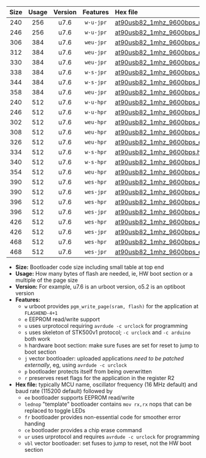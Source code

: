 |Size|Usage|Version|Features|Hex file|
|:-:|:-:|:-:|:-:|:--|
|240|256|u7.6|`w-u-jpr`|[at90usb82_1mhz_9600bps_ur_vbl.hex](https://raw.githubusercontent.com/stefanrueger/urboot/main/bootloaders/at90usb82/fcpu_1mhz/9600_bps/at90usb82_1mhz_9600bps_ur_vbl.hex)|
|246|256|u7.6|`w-u-jpr`|[at90usb82_1mhz_9600bps_lednop_ur_vbl.hex](https://raw.githubusercontent.com/stefanrueger/urboot/main/bootloaders/at90usb82/fcpu_1mhz/9600_bps/at90usb82_1mhz_9600bps_lednop_ur_vbl.hex)|
|306|384|u7.6|`weu-jpr`|[at90usb82_1mhz_9600bps_ee_ur_vbl.hex](https://raw.githubusercontent.com/stefanrueger/urboot/main/bootloaders/at90usb82/fcpu_1mhz/9600_bps/at90usb82_1mhz_9600bps_ee_ur_vbl.hex)|
|312|384|u7.6|`weu-jpr`|[at90usb82_1mhz_9600bps_ee_lednop_ur_vbl.hex](https://raw.githubusercontent.com/stefanrueger/urboot/main/bootloaders/at90usb82/fcpu_1mhz/9600_bps/at90usb82_1mhz_9600bps_ee_lednop_ur_vbl.hex)|
|330|384|u7.6|`weu-jpr`|[at90usb82_1mhz_9600bps_ee_lednop_fr_ur_vbl.hex](https://raw.githubusercontent.com/stefanrueger/urboot/main/bootloaders/at90usb82/fcpu_1mhz/9600_bps/at90usb82_1mhz_9600bps_ee_lednop_fr_ur_vbl.hex)|
|338|384|u7.6|`w-s-jpr`|[at90usb82_1mhz_9600bps_vbl.hex](https://raw.githubusercontent.com/stefanrueger/urboot/main/bootloaders/at90usb82/fcpu_1mhz/9600_bps/at90usb82_1mhz_9600bps_vbl.hex)|
|344|384|u7.6|`w-s-jpr`|[at90usb82_1mhz_9600bps_lednop_vbl.hex](https://raw.githubusercontent.com/stefanrueger/urboot/main/bootloaders/at90usb82/fcpu_1mhz/9600_bps/at90usb82_1mhz_9600bps_lednop_vbl.hex)|
|358|384|u7.6|`weu-jpr`|[at90usb82_1mhz_9600bps_ee_lednop_fr_ce_ur_vbl.hex](https://raw.githubusercontent.com/stefanrueger/urboot/main/bootloaders/at90usb82/fcpu_1mhz/9600_bps/at90usb82_1mhz_9600bps_ee_lednop_fr_ce_ur_vbl.hex)|
|240|512|u7.6|`w-u-hpr`|[at90usb82_1mhz_9600bps_ur.hex](https://raw.githubusercontent.com/stefanrueger/urboot/main/bootloaders/at90usb82/fcpu_1mhz/9600_bps/at90usb82_1mhz_9600bps_ur.hex)|
|246|512|u7.6|`w-u-hpr`|[at90usb82_1mhz_9600bps_lednop_ur.hex](https://raw.githubusercontent.com/stefanrueger/urboot/main/bootloaders/at90usb82/fcpu_1mhz/9600_bps/at90usb82_1mhz_9600bps_lednop_ur.hex)|
|302|512|u7.6|`weu-hpr`|[at90usb82_1mhz_9600bps_ee_ur.hex](https://raw.githubusercontent.com/stefanrueger/urboot/main/bootloaders/at90usb82/fcpu_1mhz/9600_bps/at90usb82_1mhz_9600bps_ee_ur.hex)|
|308|512|u7.6|`weu-hpr`|[at90usb82_1mhz_9600bps_ee_lednop_ur.hex](https://raw.githubusercontent.com/stefanrueger/urboot/main/bootloaders/at90usb82/fcpu_1mhz/9600_bps/at90usb82_1mhz_9600bps_ee_lednop_ur.hex)|
|326|512|u7.6|`weu-hpr`|[at90usb82_1mhz_9600bps_ee_lednop_fr_ur.hex](https://raw.githubusercontent.com/stefanrueger/urboot/main/bootloaders/at90usb82/fcpu_1mhz/9600_bps/at90usb82_1mhz_9600bps_ee_lednop_fr_ur.hex)|
|334|512|u7.6|`w-s-hpr`|[at90usb82_1mhz_9600bps.hex](https://raw.githubusercontent.com/stefanrueger/urboot/main/bootloaders/at90usb82/fcpu_1mhz/9600_bps/at90usb82_1mhz_9600bps.hex)|
|340|512|u7.6|`w-s-hpr`|[at90usb82_1mhz_9600bps_lednop.hex](https://raw.githubusercontent.com/stefanrueger/urboot/main/bootloaders/at90usb82/fcpu_1mhz/9600_bps/at90usb82_1mhz_9600bps_lednop.hex)|
|354|512|u7.6|`weu-hpr`|[at90usb82_1mhz_9600bps_ee_lednop_fr_ce_ur.hex](https://raw.githubusercontent.com/stefanrueger/urboot/main/bootloaders/at90usb82/fcpu_1mhz/9600_bps/at90usb82_1mhz_9600bps_ee_lednop_fr_ce_ur.hex)|
|390|512|u7.6|`wes-hpr`|[at90usb82_1mhz_9600bps_ee.hex](https://raw.githubusercontent.com/stefanrueger/urboot/main/bootloaders/at90usb82/fcpu_1mhz/9600_bps/at90usb82_1mhz_9600bps_ee.hex)|
|390|512|u7.6|`wes-jpr`|[at90usb82_1mhz_9600bps_ee_vbl.hex](https://raw.githubusercontent.com/stefanrueger/urboot/main/bootloaders/at90usb82/fcpu_1mhz/9600_bps/at90usb82_1mhz_9600bps_ee_vbl.hex)|
|396|512|u7.6|`wes-hpr`|[at90usb82_1mhz_9600bps_ee_lednop.hex](https://raw.githubusercontent.com/stefanrueger/urboot/main/bootloaders/at90usb82/fcpu_1mhz/9600_bps/at90usb82_1mhz_9600bps_ee_lednop.hex)|
|396|512|u7.6|`wes-jpr`|[at90usb82_1mhz_9600bps_ee_lednop_vbl.hex](https://raw.githubusercontent.com/stefanrueger/urboot/main/bootloaders/at90usb82/fcpu_1mhz/9600_bps/at90usb82_1mhz_9600bps_ee_lednop_vbl.hex)|
|426|512|u7.6|`wes-hpr`|[at90usb82_1mhz_9600bps_ee_lednop_fr.hex](https://raw.githubusercontent.com/stefanrueger/urboot/main/bootloaders/at90usb82/fcpu_1mhz/9600_bps/at90usb82_1mhz_9600bps_ee_lednop_fr.hex)|
|426|512|u7.6|`wes-jpr`|[at90usb82_1mhz_9600bps_ee_lednop_fr_vbl.hex](https://raw.githubusercontent.com/stefanrueger/urboot/main/bootloaders/at90usb82/fcpu_1mhz/9600_bps/at90usb82_1mhz_9600bps_ee_lednop_fr_vbl.hex)|
|468|512|u7.6|`wes-hpr`|[at90usb82_1mhz_9600bps_ee_lednop_fr_ce.hex](https://raw.githubusercontent.com/stefanrueger/urboot/main/bootloaders/at90usb82/fcpu_1mhz/9600_bps/at90usb82_1mhz_9600bps_ee_lednop_fr_ce.hex)|
|468|512|u7.6|`wes-jpr`|[at90usb82_1mhz_9600bps_ee_lednop_fr_ce_vbl.hex](https://raw.githubusercontent.com/stefanrueger/urboot/main/bootloaders/at90usb82/fcpu_1mhz/9600_bps/at90usb82_1mhz_9600bps_ee_lednop_fr_ce_vbl.hex)|

- **Size:** Bootloader code size including small table at top end
- **Usage:** How many bytes of flash are needed, ie, HW boot section or a multiple of the page size
- **Version:** For example, u7.6 is an urboot version, o5.2 is an optiboot version
- **Features:**
  + `w` urboot provides `pgm_write_page(sram, flash)` for the application at `FLASHEND-4+1`
  + `e` EEPROM read/write support
  + `u` uses urprotocol requiring `avrdude -c urclock` for programming
  + `s` uses skeleton of STK500v1 protocol; `-c urclock` and `-c arduino` both work
  + `h` hardware boot section: make sure fuses are set for reset to jump to boot section
  + `j` vector bootloader: uploaded applications *need to be patched externally*, eg, using `avrdude -c urclock`
  + `p` bootloader protects itself from being overwritten
  + `r` preserves reset flags for the application in the register R2
- **Hex file:** typically MCU name, oscillator frequency (16 MHz default) and baud rate (115200 default) followed by
  + `ee` bootloader supports EEPROM read/write
  + `lednop` "template" bootloader contains `mov rx,rx` nops that can be replaced to toggle LEDs
  + `fr` bootloader provides non-essential code for smoother error handing
  + `ce` bootloader provides a chip erase command
  + `ur` uses urprotocol and requires `avrdude -c urclock` for programming
  + `vbl` vector bootloader: set fuses to jump to reset, not the HW boot section
